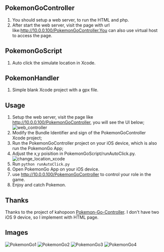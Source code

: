 ## PokemonGoController
1. You should setup a web server, to run the HTML and php.
2. After start the web server, visit the page with url like:http://10.0.0.100/PokemonGoController.You can also use virtual host to access the page.

## PokemonGoScript
1. Auto click the simulate location in Xcode.

## PokemonHandler
1. Simple blank Xcode project with a gpx file.

## Usage
1. Setup the web server, visit the page like http://10.0.0.100/PokemonGoController, you will see the UI below;
![web_controller](https://github.com/adin283/PokemonGoControllerSuite/blob/master/Images/web_controller.png)
2. Modify the Bundle Identifier and sign of the PokemonGoController Xcode project;
3. Run the PokemonGoController project on your iOS device, which is also run the PokemonGo App;
4. Adjust the x,y poisition in PokemonGoScript/runAutoClick.py.
![change_location_xcode](https://github.com/adin283/PokemonGoControllerSuite/blob/master/Images/change_location_xcode.png)
5. Run ```python runAutoClick.py```
6. Open PokemonGo App on your iOS device.
7. use http://10.0.0.100/PokemonGoController to control your role in the game.
8. Enjoy and catch Pokemon.

## Thanks
Thanks to the project of kahopoon [Pokemon-Go-Controller](https://github.com/kahopoon/Pokemon-Go-Controller). I don't have two iOS 9 device, so I implement with HTML page.

## Images
![PokemonGo1](https://github.com/adin283/PokemonGoControllerSuite/blob/master/Images/PokemonGo1.jpg)
![PokemonGo2](https://github.com/adin283/PokemonGoControllerSuite/blob/master/Images/PokemonGo2.jpg)
![PokemonGo3](https://github.com/adin283/PokemonGoControllerSuite/blob/master/Images/PokemonGo3.jpg)
![PokemonGo4](https://github.com/adin283/PokemonGoControllerSuite/blob/master/Images/PokemonGo4.jpg)